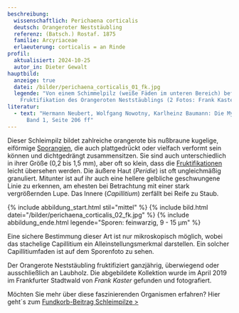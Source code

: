 ```yaml
---
beschreibung:
  wissenschaftlich: Perichaena corticalis
  deutsch: Orangeroter Neststäubling
  referenz: (Batsch.) Rostaf. 1875
  familie: Arcyriaceae
  erlaeuterung: corticalis = an Rinde
profil:
  aktualisiert: 2024-10-25
  autor_in: Dieter Gewalt
hauptbild:
  anzeige: true
  datei: /bilder/perichaena_corticalis_01_fk.jpg
  legende: "Von einem Schimmelpilz (weiße Fäden im unteren Bereich) befallene
    Fruktifikation des Orangeroten Neststäublings (2 Fotos: Frank Kaster)"
literatur:
  - text: "Hermann Neubert, Wolfgang Nowotny, Karlheinz Baumann: Die Myxomyceten
      Band 1, Seite 206 ff"
---
```

Dieser Schleimpilz bildet zahlreiche orangerote bis nußbraune kugelige, eiförmige [Sporangien](Sporocarpien "Glossar"), die auch plattgedrückt oder vielfach verformt sein können und dichtgedrängt zusammensitzen. Sie sind auch unterschiedlich in ihrer Größe (0,2 bis 1,5 mm), aber oft so klein, dass die [Fruktifikationen](Fruktifikation "Glossar") leicht übersehen werden. Die äußere Haut (*Peridie*) ist oft ungleichmäßig granuliert. Mitunter ist auf ihr auch eine hellere gelbliche geschwungene Linie zu erkennen, am ehesten bei Betrachtung mit einer stark vergrößernden Lupe. Das Innere (*Capillitium*) zerfällt bei Reife zu Staub.

{% include abbildung_start.html stil="mittel" %}
{% include bild.html datei="/bilder/perichaena_corticalis_02_fk.jpg" %}
{% include abbildung_ende.html legende="Sporen: feinwarzig, 9 - 15 µm" %}

Eine sichere Bestimmung dieser Art ist nur mikroskopisch möglich, wobei das stachelige Capillitium ein Alleinstellungsmerkmal darstellen. Ein solcher Capillitiumfaden ist auf dem Sporenfoto zu sehen.

Der Orangerote Neststäubling fruktifiziert ganzjährig, überwiegend oder ausschließlich an Laubholz. Die abgebildete Kollektion wurde im April 2019 im Frankfurter Stadtwald von *Frank Kaster* gefunden und fotografiert.

Möchten Sie mehr über diese faszinierenden Organismen erfahren? Hier geht´s zum [Fundkorb-Beitrag Schleimpilze >](/verwandt/schleimpilze-myxomyzeten)